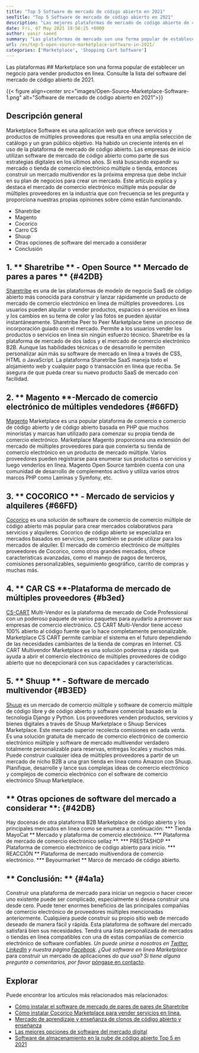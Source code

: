 ```yaml
---
title: "Top 5 Software de mercado de código abierto en 2021" 
seoTitle: "Top 5 Software de mercado de código abierto en 2021" 
description: "Las mejores plataformas de mercado de código abierto de comercio electrónico de comercio electrónico de comercio electrónico autohostado para construir tiendas en línea, que venden productos físicos y digitales." 
date: Fri, 07 May 2021 19:56:25 +0000
author: yasir saeed
summary: "Las plataformas de mercado son una forma popular de establecer un negocio para vender productos en línea. Consulte la lista del software del mercado de código abierto de 2021." 
url: /es/top-5-open-source-marketplace-software-in-2021/
categories: ['Marketplace', 'Shopping Cart Software']
---
```


Las plataformas ## Marketplace son una forma popular de establecer un negocio para vender productos en línea. Consulte la lista del software del mercado de código abierto de 2021.

{{< figure align=center src="images/Open-Source-Marketplace-Software-1.png" alt="Software de mercado de código abierto en 2021">}}


## **Descripción general**
Marketplace Software es una aplicación web que ofrece servicios y productos de múltiples proveedores que resulta en una amplia selección de catálogo y un gran público objetivo. Ha habido un creciente interés en el uso de la plataforma de mercado de código abierto. Las empresas de inicio utilizan software de mercado de código abierto como parte de sus estrategias digitales en los últimos años. Si está buscando expandir su mercado o tienda de comercio electrónico múltiple o tienda, entonces construir un mercado multivendor es la próxima empresa que debe incluir en su plan de negocios para crear un mercado.
Este artículo explica y destaca el mercado de comercio electrónico múltiple más popular de múltiples proveedores en la industria que con frecuencia se les pregunta y proporciona nuestras propias opiniones sobre cómo están funcionando.
  * Sharetribe
  * Magento
  * Cocorico
  * Carro CS
  * Shuup
  * Otras opciones de software del mercado a considerar
  * Conclusión

## 1. ** Sharetribe ** - Open Source ** Mercado de pares a pares ** {#42DB}
[Sharetribe][1] es una de las plataformas de modelo de negocio SaaS de código abierto más conocida para construir y lanzar rápidamente un producto de mercado de comercio electrónico en línea de múltiples proveedores. Los usuarios pueden alquilar o vender productos, espacios o servicios en línea y los cambios en su tema de color y las fotos se pueden ajustar instantáneamente. Sharetribe Peer to Peer Marketplace tiene un proceso de incorporación guiado con el mercado. Permite a los usuarios vender los productos o servicios en línea sin ningún esfuerzo técnico. Sharetribe es la plataforma de mercado de dos lados y el mercado de comercio electrónico B2B.
Aunque las habilidades técnicas o de desarrollo le permiten personalizar aún más su software de mercado en línea a través de CSS, HTML o JavaScript. La plataforma Sharetribe SaaS maneja todo el alojamiento web y cualquier pago o transacción en línea que reciba. Se asegura de que pueda crear su nuevo producto SaaS de mercado con facilidad.

## 2. ** Magento **-Mercado de comercio electrónico de múltiples vendedores {#66FD}
[Magento][2] Marketplace es una popular plataforma de comercio e comercio de código abierto y de código abierto basada en PHP que muchos minoristas y marcas han utilizado para comenzar su propia tienda de comercio electrónico. Marketplace Magento proporciona una extensión del mercado de múltiples proveedores para que convierta su tienda de comercio electrónico en un producto de mercado múltiple. Varios proveedores pueden registrarse para enumerar sus productos o servicios y luego venderlos en línea. Magento Open Source también cuenta con una comunidad de desarrollo de complementos activo y utiliza varios otros marcos PHP como Laminas y Symfony, etc.

## 3. ** COCORICO ** - Mercado de servicios y alquileres {#66FD}
[Cocorico][3] es una solución de software de comercio de comercio múltiple de código abierto más popular para crear mercados colaborativos para servicios y alquileres. Cocorico de código abierto se especializa en mercados basados ​​en servicios, pero también se puede utilizar para los mercados de alquiler. El mercado de comercio electrónico de múltiples proveedores de Cocorico, como otros grandes mercados, ofrece características avanzadas, como el manejo de pagos de terceros, comisiones personalizables, seguimiento geográfico, carrito de compras y muchas más.

## 4. ** CAR CS **-Plataforma de mercado de múltiples proveedores {#b3ed}
[CS-CART][4] Multi-Vendor es la plataforma de mercado de Code Professional con un poderoso paquete de varios paquetes para ayudarlo a promover sus empresas de comercio electrónico. CS CART Multi-Vendor tiene acceso 100% abierto al código fuente que lo hace completamente personalizable. Marketplace CS CART permite cambiar el sistema en el futuro dependiendo de las necesidades cambiantes de la tienda de compras en Internet. CS CART Multivendor Marketplace es una solución poderosa y rápida que ayuda a abrir el comercio electrónico de múltiples proveedores de código abierto que no decepcionará con sus capacidades y características.

## 5. ** Shuup ** - Software de mercado multivendor {#B3ED}
[Shuup][5] es un mercado de comercio múltiple y software de comercio múltiple de código libre y de código abierto y software comercial basado en la tecnología Django y Python. Los proveedores venden productos, servicios y bienes digitales a través de Shuup Marketplace o Shuup Services Marketplace. Este mercado superior recolecta comisiones en cada venta. Es una solución gratuita de mercado de comercio electrónico de comercio electrónico múltiple y software de mercado multivendor verdadero totalmente personalizable para reservas, entregas locales y muchos más. Puede construir cualquier idea de múltiples proveedores a partir de un mercado de nicho B2B a una gran tienda en línea como Amazon con Shuup. Planifique, desarrolle y lance sus complejas ideas de comercio electrónico y complejos de comercio electrónico con el software de comercio electrónico Shuup Marketplace.

## ** Otras opciones de software del mercado a considerar **: {#42DB}
Hay docenas de otra plataforma B2B Marketplace de código abierto y los principales mercados en línea como se enumera a continuación:
  *** Tienda MayoCat ** Mercado y plataforma de comercio electrónico.
  *** Plataforma de mercado de comercio electrónico sellaz **.
  *** PRESTASHOP ** Plataforma de comercio electrónico de código abierto para inicio.
  *** REACCIÓN ** Plataforma de mercado multivendora de comercio electrónico.
  *** Beyourmarket ** Marco de mercado de código abierto.

## ** Conclusión: ** {#4a1a}
Construir una plataforma de mercado para iniciar un negocio o hacer crecer uno existente puede ser complicado, especialmente si desea construir una desde cero. Puede tener enormes beneficios de las principales compañías de comercio electrónico de proveedores múltiples mencionadas anteriormente. Cualquiera puede construir su propio sitio web de mercado deseado de manera fácil y rápida. Esta plataforma de software del mercado satisfará bien sus necesidades. Tendrá una lista personalizada de mercados o tiendas en línea compatibles con una de estas compañías de comercio electrónico de software confiables.
_Un puede unirse a nosotros en [Twitter][6], [LinkedIn][7] y nuestra página [Facebook][8]. ¿Qué software en línea Marketplace_ para construir un mercado de aplicaciones _do que usa? Si tiene alguna pregunta o comentarios, por favor_ [póngase en contacto][9].

## Explorar
Puede encontrar los artículos más relacionados más relacionados:
  * [Cómo instalar el software de mercado de pares de pares de Sharetribe][10]
  * [Cómo instalar Cocorico Marketplace para vender servicios en línea.][11]
  * [Mercado de aprendizaje y enseñanza de clonos de código abierto y enseñanza][12]
  * [Las mejores opciones de software del mercado digital][13]
  * [Software de almacenamiento en la nube de código abierto Top 5 en 2021][14]

  
[1]: https://www.sharetribe.com/
[2]: https://magento.com/
[3]: https://www.cocorico.io/en/
[4]: https://www.cs-cart.com/
[5]: https://www.shuup.com/
[6]: https://twitter.com/containerize_co
[7]: https://www.linkedin.com/company/containerize/
[8]: http://facebook.com/containerize
[9]: mailto:yasir.saeed@aspose.com
[10]: https://products.containerize.com/marketplace/sharetribe/
[11]: https://products.containerize.com/marketplace/cocorico/
[12]: https://products.containerize.com/marketplace/edurge/
[13]: https://products.containerize.com/marketplace/
[14]: https://blog.containerize.com/backup-and-sync-software/top-5-open-source-cloud-storage-software-in-2021/

